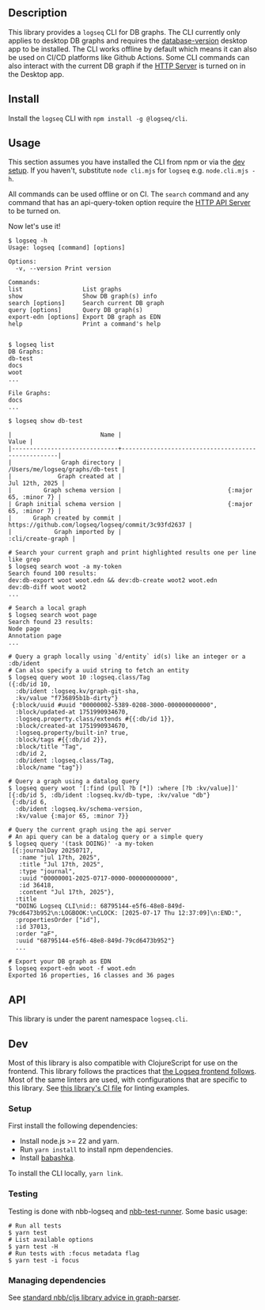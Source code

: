 ## Description

This library provides a `logseq` CLI for DB graphs. The CLI currently only applies to desktop DB graphs and requires the [database-version](/README.md#-database-version) desktop app to be installed. The CLI works offline by default which means it can also be used on CI/CD platforms like Github Actions. Some CLI commands can also interact with the current DB graph if the [HTTP Server](https://docs.logseq.com/#/page/local%20http%20server) is turned on in the Desktop app.

## Install

Install the `logseq` CLI with `npm install -g @logseq/cli`.

## Usage

This section assumes you have installed the CLI from npm or via the [dev
setup](#setup). If you haven't, substitute `node cli.mjs` for `logseq` e.g.
`node.cli.mjs -h`.

All commands can be used offline or on CI. The `search` command and any command that has an api-query-token option require the [HTTP API Server](https://docs.logseq.com/#/page/local%20http%20server) to be turned on.

Now let's use it!

```
$ logseq -h
Usage: logseq [command] [options]

Options:
  -v, --version Print version

Commands:
list                 List graphs
show                 Show DB graph(s) info
search [options]     Search current DB graph
query [options]      Query DB graph(s)
export-edn [options] Export DB graph as EDN
help                 Print a command's help


$ logseq list
DB Graphs:
db-test
docs
woot
...

File Graphs:
docs
...

$ logseq show db-test

|                         Name |                                              Value |
|------------------------------+----------------------------------------------------|
|              Graph directory |                    /Users/me/logseq/graphs/db-test |
|             Graph created at |                                     Jul 12th, 2025 |
|         Graph schema version |                              {:major 65, :minor 7} |
| Graph initial schema version |                              {:major 65, :minor 7} |
|      Graph created by commit | https://github.com/logseq/logseq/commit/3c93fd2637 |
|            Graph imported by |                                  :cli/create-graph |

# Search your current graph and print highlighted results one per line like grep
$ logseq search woot -a my-token
Search found 100 results:
dev:db-export woot woot.edn && dev:db-create woot2 woot.edn
dev:db-diff woot woot2
...

# Search a local graph
$ logseq search woot page
Search found 23 results:
Node page
Annotation page
...

# Query a graph locally using `d/entity` id(s) like an integer or a :db/ident
# Can also specify a uuid string to fetch an entity
$ logseq query woot 10 :logseq.class/Tag
({:db/id 10,
  :db/ident :logseq.kv/graph-git-sha,
  :kv/value "f736895b1b-dirty"}
 {:block/uuid #uuid "00000002-5389-0208-3000-000000000000",
  :block/updated-at 1751990934670,
  :logseq.property.class/extends #{{:db/id 1}},
  :block/created-at 1751990934670,
  :logseq.property/built-in? true,
  :block/tags #{{:db/id 2}},
  :block/title "Tag",
  :db/id 2,
  :db/ident :logseq.class/Tag,
  :block/name "tag"})

# Query a graph using a datalog query
$ logseq query woot '[:find (pull ?b [*]) :where [?b :kv/value]]'
[{:db/id 5, :db/ident :logseq.kv/db-type, :kv/value "db"}
 {:db/id 6,
  :db/ident :logseq.kv/schema-version,
  :kv/value {:major 65, :minor 7}}

# Query the current graph using the api server
# An api query can be a datalog query or a simple query
$ logseq query '(task DOING)' -a my-token
 [{:journalDay 20250717,
   :name "jul 17th, 2025",
   :title "Jul 17th, 2025",
   :type "journal",
   :uuid "00000001-2025-0717-0000-000000000000",
   :id 36418,
   :content "Jul 17th, 2025"},
  :title
  "DOING Logseq CLI\nid:: 68795144-e5f6-48e8-849d-79cd6473b952\n:LOGBOOK:\nCLOCK: [2025-07-17 Thu 12:37:09]\n:END:",
  :propertiesOrder ["id"],
  :id 37013,
  :order "aF",
  :uuid "68795144-e5f6-48e8-849d-79cd6473b952"}
  ...

# Export your DB graph as EDN
$ logseq export-edn woot -f woot.edn
Exported 16 properties, 16 classes and 36 pages
```

## API

This library is under the parent namespace `logseq.cli`.

## Dev

Most of this library is also compatible with ClojureScript for use on the
frontend. This library follows the practices that [the Logseq frontend
follows](/docs/dev-practices.md). Most of the same linters are used, with
configurations that are specific to this library. See [this library's CI
file](/.github/workflows/cli.yml) for linting examples.

### Setup

First install the following dependencies:
* Install node.js >= 22 and yarn.
* Run `yarn install` to install npm dependencies.
* Install [babashka](https://github.com/babashka/babashka).

To install the CLI locally, `yarn link`.

### Testing

Testing is done with nbb-logseq and
[nbb-test-runner](https://github.com/nextjournal/nbb-test-runner). Some basic
usage:

```
# Run all tests
$ yarn test
# List available options
$ yarn test -H
# Run tests with :focus metadata flag
$ yarn test -i focus
```

### Managing dependencies

See [standard nbb/cljs library advice in graph-parser](/deps/graph-parser/README.md#managing-dependencies).